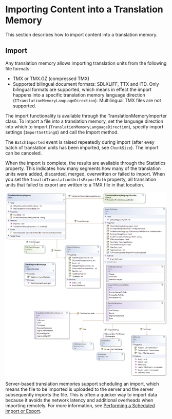 Importing Content into a Translation Memory
=====
This section describes how to import content into a translation memory.

Import
----
Any translation memory allows importing translation units from the following file formats:

* TMX or TMX.GZ (compressed TMX)
* Supported bilingual document formats: SDLXLIFF, TTX and ITD.
Only bilingual formats are supported, which means in effect the import happens into a specific translation memory language direction (`ITranslationMemoryLanguageDirection`). Multilingual TMX files are not supported.

The import functionality is available through the TranslationMemoryImporter class. To import a file into a translation memory, set the language direction into which to import (`TranslationMemoryLanguageDirection`), specify import settings (`ImportSetting`s) and call the Import method.

The `BatchImported` event is raised repeatedly during import (after evey batch of translation units has been imported, see `ChunkSize`). The import can be canceled.

When the import is complete, the results are available through the Statistics property. This indicates how many segments how many of the translation units were added, discarded, merged, overwritten or failed to import. When you set the `InvalidTranslationUnitsExportPath` property, all translation units that failed to export are written to a TMX file in that location.


<img style="display:block; " src="images/Import.png"/>


Server-based translation memories support scheduling an import, which means the file to be imported is uploaded to the server and the server subsequently imports the file. This is often a quicker way to import data because it avoids the network latency and additional overheads when importing remotely. For more information, see [Performing a Scheduled Import or Export](performing_a_scheduled_import_or_export.md).